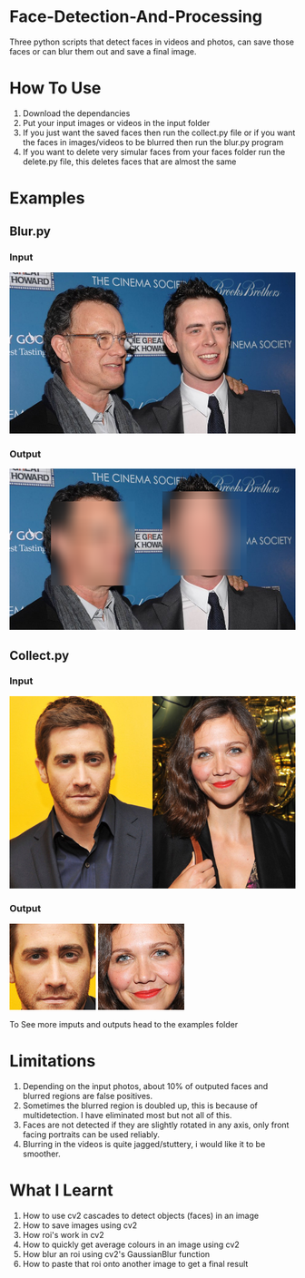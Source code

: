 # Face-Detection-And-Processing
Three python scripts that detect faces in videos and photos, can save those faces or can blur them out and save a final image.
# How To Use
1. Download the dependancies
2. Put your input images or videos in the input folder
3. If you just want the saved faces then run the collect.py file or if you want the faces in images/videos to be blurred then run the blur.py program
4. If you want to delete very simular faces from your faces folder run the delete.py file, this deletes faces that are almost the same

# Examples

## Blur.py
### Input
![](https://github.com/James-Charles-Robinson/Face-Detection-And-Processing/blob/master/example/input/1%20-%20OwPDkI8.jpg?raw=true)
### Output
![](https://github.com/James-Charles-Robinson/Face-Detection-And-Processing/blob/master/example/output/blur/image-5322.png?raw=true)

## Collect.py
### Input
![](https://github.com/James-Charles-Robinson/Face-Detection-And-Processing/blob/master/example/input/18%20-%20jmhXqXq.jpg?raw=true)
### Output
![](https://github.com/James-Charles-Robinson/Face-Detection-And-Processing/blob/master/example/output/faces/face-1769.png?raw=true)
![](https://github.com/James-Charles-Robinson/Face-Detection-And-Processing/blob/master/example/output/faces/face-7372.png?raw=true)

To See more imputs and outputs head to the examples folder

# Limitations
1. Depending on the input photos, about 10% of outputed faces and blurred regions are false positives.
2. Sometimes the blurred region is doubled up, this is because of multidetection. I have eliminated most but not all of this.
3. Faces are not detected if they are slightly rotated in any axis, only front facing portraits can be used reliably.
4. Blurring in the videos is quite jagged/stuttery, i would like it to be smoother.

# What I Learnt
1. How to use cv2 cascades to detect objects (faces) in an image
2. How to save images using cv2
3. How roi's work in cv2
4. How to quickly get average colours in an image using cv2
5. How blur an roi using cv2's GaussianBlur function
6. How to paste that roi onto another image to get a final result
